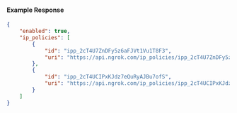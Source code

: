 <!-- Code generated for API Clients. DO NOT EDIT. -->

#### Example Response

```json
{
	"enabled": true,
	"ip_policies": [
		{
			"id": "ipp_2cT4U7ZnDFy5z6aFJVt1Vu1T8F3",
			"uri": "https://api.ngrok.com/ip_policies/ipp_2cT4U7ZnDFy5z6aFJVt1Vu1T8F3"
		},
		{
			"id": "ipp_2cT4UCIPxKJdz7eQuRyAJBu7ofS",
			"uri": "https://api.ngrok.com/ip_policies/ipp_2cT4UCIPxKJdz7eQuRyAJBu7ofS"
		}
	]
}
```
